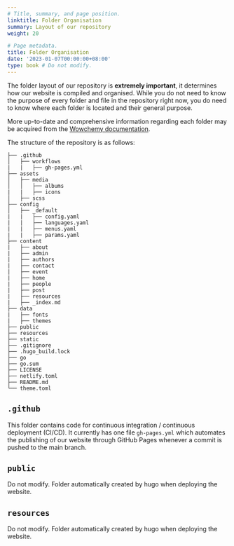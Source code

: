 ```yaml
---
# Title, summary, and page position.
linktitle: Folder Organisation
summary: Layout of our repository
weight: 20

# Page metadata.
title: Folder Organisation
date: '2023-01-07T00:00:00+08:00'
type: book # Do not modify.
---
```


The folder layout of our repository is **extremely important**, it determines how our website is compiled and organised. While you do not need to know the purpose of every folder and file in the repository right now, you do need to know where each folder is located and their general purpose.

More up-to-date and comprehensive information regarding each folder may be acquired from the [Wowchemy documentation](https://wowchemy.com/docs/).

The structure of the repository is as follows:

```
├── .github
│   ├── workflows
|   |   ├── gh-pages.yml
├── assets
│   ├── media
│   │   ├── albums
|   |   ├── icons
│   ├── scss
├── config
│   ├── _default
|   |   ├── config.yaml
|   |   ├── languages.yaml
|   |   ├── menus.yaml
|   |   ├── params.yaml
├── content
|   ├── about
|   ├── admin
|   ├── authors
|   ├── contact
|   ├── event
|   ├── home
|   ├── people
|   ├── post
|   ├── resources
|   ├── _index.md
├── data
|   ├── fonts
|   ├── themes
├── public
├── resources
├── static
├── .gitignore
├── .hugo_build.lock
├── go
├── go.sum
├── LICENSE
├── netlify.toml
├── README.md
└── theme.toml
```

## `.github`

This folder contains code for continuous integration / continuous deployment (CI/CD). It currently has one file `gh-pages.yml` which automates the publishing of our website through GitHub Pages whenever a commit is pushed to the main branch.

## `public`

Do not modify. Folder automatically created by hugo when deploying the website.

## `resources`

Do not modify. Folder automatically created by hugo when deploying the website.
